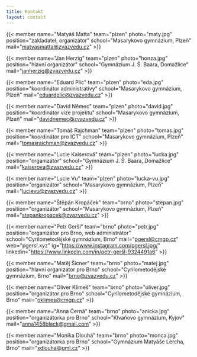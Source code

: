 ```yaml
---
title: Kontakt
layout: contact
---
```


{{< member
name="Matyáš Matta"
team="plzen"
photo="maty.jpg"
position="zakladatel, organizátor"
school="Masarykovo gymnázium, Plzeň"
mail="matyasmatta@zvazvedu.cz" >}}

{{< member
name="Jan Herzig"
team="plzen"
photo="honza.jpg"
position="hlavní organizátor"
school="Gymnázium J. Š. Baara, Domažlice"
mail="janherzig@zvazvedu.cz" >}}

{{< member
name="Eduard Plic"
team="plzen"
photo="eda.jpg"
position="koordinátor administrativy"
school="Masarykovo gymnázium, Plzeň"
mail="eduardplic@zvazvedu.cz" >}}

{{< member
name="David Němec"
team="plzen"
photo="david.jpg"
position="koordinátor vize projektu"
school="Masarykovo gymnázium, Plzeň"
mail="davidnemec@zvazvedu.cz" >}}

{{< member
name="Tomáš Rajchman"
team="plzen"
photo="tomas.jpg"
position="koordinátor pro ICT"
school="Masarykovo gymnázium, Plzeň"
mail="tomasrajchman@zvazvedu.cz" >}}

{{< member
name="Lucie Kaiserová"
team="plzen"
photo="lucka.jpg"
position="organizátor"
school="Gymnázium J. Š. Baara, Domažlice"
mail="kaiserova@zvazvedu.cz" >}}

{{< member
name="Lucie Vu"
team="plzen"
photo="lucka-vu.jpg"
position="organizátor"
school="Masarykovo gymnázium, Plzeň"
mail="lucievu@zvazvedu.cz" >}}

{{< member
name="Štěpán Kropáček"
team="brno"
photo="stepan.jpg"
position="organizátor"
school="Masarykovo gymnázium, Plzeň"
mail="stepankropacek@zvazvedu.cz" >}}

{{< member
name="Petr Geršl"
team="brno"
photo="petr.jpg"
position="organizátor pro Brno, web administrátor"
school="Cyrilometodějské gymnázium, Brno"
mail="pgersl@cmgp.cz"
web="pgersl.xyz"
ig="https://www.instagram.com/pgersl.jpg/"
linkedin="https://www.linkedin.com/in/petr-geršl-9324491a6" >}}

{{< member
name="Matěj Šicner"
team="brno"
photo="matej.jpg"
position="hlavní organizátor pro Brno"
school="Cyrilometodějské gymnázium, Brno"
mail="brno@zvazvedu.cz" >}}

{{< member
name="Oliver Klimeš"
team="brno"
photo="oliver.jpg"
position="organizátor pro Brno"
school="Cyrilometodějské gymnázium, Brno"
mail="oklimes@cmgp.cz" >}}

{{< member
name="Anna Černá"
team="brno"
photo="anicka.jpg"
position="organizátorka pro Brno"
school="Klvaňovo gymnázium, Kyjov"
mail="anna1458black@gmail.com" >}}

{{< member
name="Monika Dlouhá"
team="brno"
photo="monca.jpg"
position="organizátorka pro Brno"
school="Gymnázium Matyáše Lercha, Brno"
mail="xdlouha@gml.cz" >}}